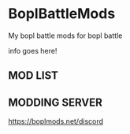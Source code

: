 # BoplBattleMods
My bopl battle mods for bopl battle

info goes here!


## MOD LIST

## MODDING SERVER
https://boplmods.net/discord
